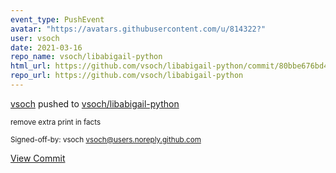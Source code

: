 ```yaml
---
event_type: PushEvent
avatar: "https://avatars.githubusercontent.com/u/814322?"
user: vsoch
date: 2021-03-16
repo_name: vsoch/libabigail-python
html_url: https://github.com/vsoch/libabigail-python/commit/80bbe676bd420de169e2551f9f84697e93050956
repo_url: https://github.com/vsoch/libabigail-python
---
```


<a href='https://github.com/vsoch' target='_blank'>vsoch</a> pushed to <a href='https://github.com/vsoch/libabigail-python' target='_blank'>vsoch/libabigail-python</a>

<small>remove extra print in facts

Signed-off-by: vsoch <vsoch@users.noreply.github.com></small>

<a href='https://github.com/vsoch/libabigail-python/commit/80bbe676bd420de169e2551f9f84697e93050956' target='_blank'>View Commit</a>